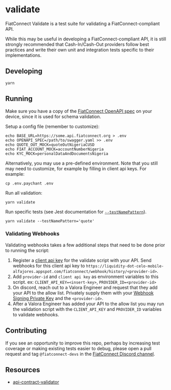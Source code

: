 # validate

FiatConnect Validate is a test suite for validating a FiatConnect-compliant API.

While this may be useful in developing a FiatConnect-compliant API, it is still strongly recommended that
Cash-In/Cash-Out providers follow best practices and write their own unit and integration tests specific to their
implementations.

## Developing

```
yarn
```

## Running

Make sure you have a copy of the [FiatConnect OpenAPI spec](https://github.com/fiatconnect/specification/blob/main/swagger.yaml)
on your device, since it is used for schema validation.

Setup a config file (remember to customize):

```
echo BASE_URL=https://some.api.fiatconnect.org > .env
echo OPENAPI_SPEC=/path/to/swagger.yaml >> .env
echo QUOTE_OUT_MOCK=quoteOutNigeriaCUSD
echo FIAT_ACCOUNT_MOCK=accountNumberNigeria
echo KYC_MOCK=personalDataAndDocumentsNigeria
```

Alternatively, you may use a pre-defined environment. Note that you still may need to customize, for example by filling in
client api keys. For example:

```
cp .env.paychant .env
```

Run all validation:

```
yarn validate
```

Run specific tests (see Jest documentation for
[`--testNamePattern`](https://jestjs.io/docs/cli#--testnamepatternregex)).

```
yarn validate --testNamePattern='quote'
```

### Validating Webhooks

Validating webhooks takes a few additional steps that need to be done prior to running the script:

1. Register a [client api key](https://github.com/fiatconnect/specification/blob/main/fiatconnect-api.md#332-client-api-key) for the validate script with your API. Send webhooks for this client api key to `https://liquidity-dot-celo-mobile-alfajores.appspot.com/fiatconnect/webhook/history/<provider-id>`.
1. Add `provider-id` and `client api key` as environment variables to this script. ex: `CLIENT_API_KEY=<insert-key>`, `PROVIDER_ID=<provider-id>`
1. On discord, reach out to a Valora Engineer and request that they add your API to the allow list. Privately supply them with your [Webhook Signing Private Key](https://github.com/fiatconnect/specification/blob/main/fiatconnect-api.md#52-webhook-request-signing) and the `<provider-id>`.
1. After a Valora Engineer has added your API to the allow list you may run the validation script with the `CLIENT_API_KEY` and `PROVIDER_ID` variables to validate webhooks.

## Contributing

If you see an opportunity to improve this repo, perhaps by increasing test coverage or making existing
tests easier to debug, please open a pull request and tag `@fiatconnect-devs` in the
[FiatConnect Discord channel](https://fiatconnect.org/contact).

## Resources

- [api-contract-validator](https://www.chaijs.com/plugins/api-contract-validator/)
